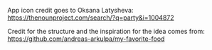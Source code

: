 App icon credit goes to Oksana Latysheva: https://thenounproject.com/search/?q=party&i=1004872

Credit for the structure and the inspiration for the idea comes from: https://github.com/andreas-arkulpa/my-favorite-food
